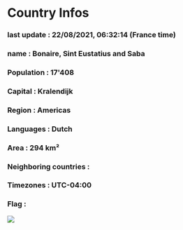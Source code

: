 # Country  Infos
### last update : 22/08/2021, 06:32:14 (France time)

### name : Bonaire, Sint Eustatius and Saba
### Population : 17'408
### Capital : Kralendijk
### Region : Americas
### Languages : Dutch
### Area : 294 km²
### Neighboring countries : 
### Timezones : UTC-04:00

### Flag :
![](https://restcountries.eu/data/bes.svg)